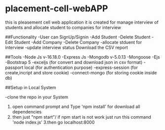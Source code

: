 # placement-cell-webAPP
this is pleasement cell web application it is created for manage interview of students and allocate student to companies for interview

##Functionality
-User can SignUp/Signin
-Add Student 
-Delete Student 
-Edit Student 
-Add Company
-Delete Company
-allocate stduent for interview 
-update interview status 
Download the CSV report

##Tools 
-Node Js  v-16.18.0
-Express Js
-Mongodb  v-5.0.13
-Mongoose
-Ejs 
-Bootstrap 5
-exceljs (for convert and download json in csv format)
-passport local (for authentication purpose)
-express-session (for create,incript and store cookie)
-connect-mongo (for storing cookie inside db)



##Setup in Local System

-clone the repo in your System

1. open command prompt and Type 'npm install' for download all dependencies 
2. then just "npm start"/ if npm start is not work just run this command 'node index.js'
3.then go localhost:8000

